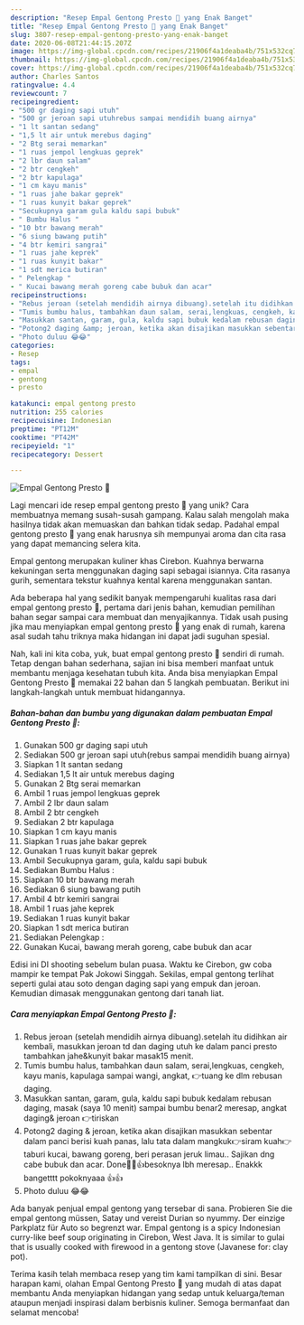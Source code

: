 ```yaml
---
description: "Resep Empal Gentong Presto 🍯 yang Enak Banget"
title: "Resep Empal Gentong Presto 🍯 yang Enak Banget"
slug: 3807-resep-empal-gentong-presto-yang-enak-banget
date: 2020-06-08T21:44:15.207Z
image: https://img-global.cpcdn.com/recipes/21906f4a1deaba4b/751x532cq70/empal-gentong-presto-🍯-foto-resep-utama.jpg
thumbnail: https://img-global.cpcdn.com/recipes/21906f4a1deaba4b/751x532cq70/empal-gentong-presto-🍯-foto-resep-utama.jpg
cover: https://img-global.cpcdn.com/recipes/21906f4a1deaba4b/751x532cq70/empal-gentong-presto-🍯-foto-resep-utama.jpg
author: Charles Santos
ratingvalue: 4.4
reviewcount: 7
recipeingredient:
- "500 gr daging sapi utuh"
- "500 gr jeroan sapi utuhrebus sampai mendidih buang airnya"
- "1 lt santan sedang"
- "1,5 lt air untuk merebus daging"
- "2 Btg serai memarkan"
- "1 ruas jempol lengkuas geprek"
- "2 lbr daun salam"
- "2 btr cengkeh"
- "2 btr kapulaga"
- "1 cm kayu manis"
- "1 ruas jahe bakar geprek"
- "1 ruas kunyit bakar geprek"
- "Secukupnya garam gula kaldu sapi bubuk"
- " Bumbu Halus "
- "10 btr bawang merah"
- "6 siung bawang putih"
- "4 btr kemiri sangrai"
- "1 ruas jahe keprek"
- "1 ruas kunyit bakar"
- "1 sdt merica butiran"
- " Pelengkap "
- " Kucai bawang merah goreng cabe bubuk dan acar"
recipeinstructions:
- "Rebus jeroan (setelah mendidih airnya dibuang).setelah itu didihkan air kembali, masukkan jeroan td dan daging utuh ke dalam panci presto tambahkan jahe&amp;kunyit bakar masak15 menit."
- "Tumis bumbu halus, tambahkan daun salam, serai,lengkuas, cengkeh, kayu manis, kapulaga sampai wangi, angkat, 👉tuang ke dlm rebusan daging."
- "Masukkan santan, garam, gula, kaldu sapi bubuk kedalam rebusan daging, masak (saya 10 menit) sampai bumbu benar2 meresap, angkat daging&amp; jeroan 👉tiriskan"
- "Potong2 daging &amp; jeroan, ketika akan disajikan masukkan sebentar dalam panci berisi kuah panas, lalu tata dalam mangkuk👉siram kuah👉taburi kucai, bawang goreng, beri perasan jeruk limau.. Sajikan dng cabe bubuk dan acar. Done🙆😘👍besoknya lbh meresap.. Enakkk bangetttt pokoknyaaa 👍👍"
- "Photo duluu 😂😂"
categories:
- Resep
tags:
- empal
- gentong
- presto

katakunci: empal gentong presto 
nutrition: 255 calories
recipecuisine: Indonesian
preptime: "PT12M"
cooktime: "PT42M"
recipeyield: "1"
recipecategory: Dessert

---
```



![Empal Gentong Presto 🍯](https://img-global.cpcdn.com/recipes/21906f4a1deaba4b/751x532cq70/empal-gentong-presto-🍯-foto-resep-utama.jpg)

Lagi mencari ide resep empal gentong presto 🍯 yang unik? Cara membuatnya memang susah-susah gampang. Kalau salah mengolah maka hasilnya tidak akan memuaskan dan bahkan tidak sedap. Padahal empal gentong presto 🍯 yang enak harusnya sih mempunyai aroma dan cita rasa yang dapat memancing selera kita.

Empal gentong merupakan kuliner khas Cirebon. Kuahnya berwarna kekuningan serta menggunakan daging sapi sebagai isiannya. Cita rasanya gurih, sementara tekstur kuahnya kental karena menggunakan santan.

Ada beberapa hal yang sedikit banyak mempengaruhi kualitas rasa dari empal gentong presto 🍯, pertama dari jenis bahan, kemudian pemilihan bahan segar sampai cara membuat dan menyajikannya. Tidak usah pusing jika mau menyiapkan empal gentong presto 🍯 yang enak di rumah, karena asal sudah tahu triknya maka hidangan ini dapat jadi suguhan spesial.


Nah, kali ini kita coba, yuk, buat empal gentong presto 🍯 sendiri di rumah. Tetap dengan bahan sederhana, sajian ini bisa memberi manfaat untuk membantu menjaga kesehatan tubuh kita. Anda bisa menyiapkan Empal Gentong Presto 🍯 memakai 22 bahan dan 5 langkah pembuatan. Berikut ini langkah-langkah untuk membuat hidangannya.

<!--inarticleads1-->

##### Bahan-bahan dan bumbu yang digunakan dalam pembuatan Empal Gentong Presto 🍯:

1. Gunakan 500 gr daging sapi utuh
1. Sediakan 500 gr jeroan sapi utuh(rebus sampai mendidih buang airnya)
1. Siapkan 1 lt santan sedang
1. Sediakan 1,5 lt air untuk merebus daging
1. Gunakan 2 Btg serai memarkan
1. Ambil 1 ruas jempol lengkuas geprek
1. Ambil 2 lbr daun salam
1. Ambil 2 btr cengkeh
1. Sediakan 2 btr kapulaga
1. Siapkan 1 cm kayu manis
1. Siapkan 1 ruas jahe bakar geprek
1. Gunakan 1 ruas kunyit bakar geprek
1. Ambil Secukupnya garam, gula, kaldu sapi bubuk
1. Sediakan  Bumbu Halus :
1. Siapkan 10 btr bawang merah
1. Sediakan 6 siung bawang putih
1. Ambil 4 btr kemiri sangrai
1. Ambil 1 ruas jahe keprek
1. Sediakan 1 ruas kunyit bakar
1. Siapkan 1 sdt merica butiran
1. Sediakan  Pelengkap :
1. Gunakan  Kucai, bawang merah goreng, cabe bubuk dan acar


Edisi ini DI shooting sebelum bulan puasa. Waktu ke Cirebon, gw coba mampir ke tempat Pak Jokowi Singgah. Sekilas, empal gentong terlihat seperti gulai atau soto dengan daging sapi yang empuk dan jeroan. Kemudian dimasak menggunakan gentong dari tanah liat. 

<!--inarticleads2-->

##### Cara menyiapkan Empal Gentong Presto 🍯:

1. Rebus jeroan (setelah mendidih airnya dibuang).setelah itu didihkan air kembali, masukkan jeroan td dan daging utuh ke dalam panci presto tambahkan jahe&amp;kunyit bakar masak15 menit.
1. Tumis bumbu halus, tambahkan daun salam, serai,lengkuas, cengkeh, kayu manis, kapulaga sampai wangi, angkat, 👉tuang ke dlm rebusan daging.
1. Masukkan santan, garam, gula, kaldu sapi bubuk kedalam rebusan daging, masak (saya 10 menit) sampai bumbu benar2 meresap, angkat daging&amp; jeroan 👉tiriskan
1. Potong2 daging &amp; jeroan, ketika akan disajikan masukkan sebentar dalam panci berisi kuah panas, lalu tata dalam mangkuk👉siram kuah👉taburi kucai, bawang goreng, beri perasan jeruk limau.. Sajikan dng cabe bubuk dan acar. Done🙆😘👍besoknya lbh meresap.. Enakkk bangetttt pokoknyaaa 👍👍
1. Photo duluu 😂😂


Ada banyak penjual empal gentong yang tersebar di sana. Probieren Sie die empal gentong müssen, Satay und vereist Durian so nyummy. Der einzige Parkplatz für Auto so begrenzt war. Empal gentong is a spicy Indonesian curry-like beef soup originating in Cirebon, West Java. It is similar to gulai that is usually cooked with firewood in a gentong stove (Javanese for: clay pot). 

Terima kasih telah membaca resep yang tim kami tampilkan di sini. Besar harapan kami, olahan Empal Gentong Presto 🍯 yang mudah di atas dapat membantu Anda menyiapkan hidangan yang sedap untuk keluarga/teman ataupun menjadi inspirasi dalam berbisnis kuliner. Semoga bermanfaat dan selamat mencoba!

